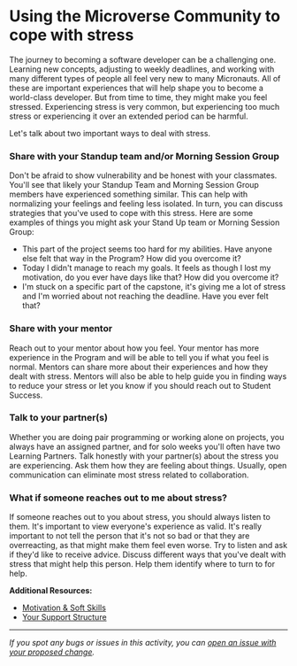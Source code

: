 # Using the Microverse Community to cope with stress 

The journey to becoming a software developer can be a challenging one. Learning new concepts, adjusting to weekly deadlines, and working with many different types of people all feel very new to many Micronauts. All of these are important experiences that will help shape you to become a world-class developer. But from time to time, they might make you feel stressed. Experiencing stress is very common, but experiencing too much stress or experiencing it over an extended period can be harmful.

Let's talk about two important ways to deal with stress.

### **Share with your Standup team and/or Morning Session Group**

Don't be afraid to show vulnerability and be honest with your classmates. You'll see that likely your Standup Team and Morning Session Group members have experienced something similar. This can help with normalizing your feelings and feeling less isolated. In turn, you can discuss strategies that you've used to cope with this stress. Here are some examples of things you might ask your Stand Up team or Morning Session Group:

- This part of the project seems too hard for my abilities. Have anyone else felt that way in the Program? How did you overcome it?
- Today I didn't manage to reach my goals. It feels as though I lost my motivation, do you ever have days like that? How did you overcome it?
- I'm stuck on a specific part of the capstone, it's giving me a lot of stress and I'm worried about not reaching the deadline. Have you ever felt that?

### **Share with your mentor**

Reach out to your mentor about how you feel. Your mentor has more experience in the Program and will be able to tell you if what you feel is normal. Mentors can share more about their experiences and how they dealt with stress. Mentors will also be able to help guide you in finding ways to reduce your stress or let you know if you should reach out to Student Success.

### Talk to your partner(s)

Whether you are doing pair programming or working alone on projects, you always have an assigned partner, and for solo weeks you'll often have two Learning Partners. Talk honestly with your partner(s) about the stress you are experiencing. Ask them how they are feeling about things. Usually, open communication can eliminate most stress related to collaboration.

### **What if someone reaches out to me about stress?**

If someone reaches out to you about stress, you should always listen to them. It's important to view everyone's experience as valid. It's really important to not tell the person that it's not so bad or that they are overreacting, as that might make them feel even worse. Try to listen and ask if they'd like to receive advice. Discuss different ways that you've dealt with stress that might help this person. Help them identify where to turn to for help.

**Additional Resources:**
- [Motivation & Soft Skills](https://microverse.zendesk.com/hc/en-us/sections/8924254098579-Motivation-Soft-Skills-)
- [Your Support Structure](https://microverse.zendesk.com/hc/en-us/articles/360046678573-Your-Support-Structure)

------

_If you spot any bugs or issues in this activity, you can [open an issue with your proposed change](https://github.com/microverseinc/curriculum-transversal-skills/blob/main/git-github/articles/open_issue.md)._

